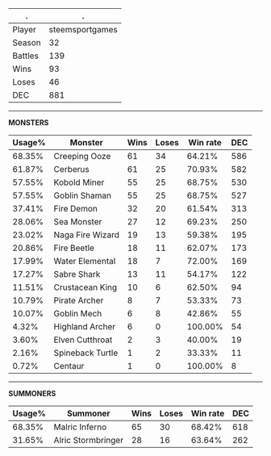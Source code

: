.|.
|-|-
Player|steemsportgames
Season|32
Battles|139
Wins|93
Loses|46
DEC|881

---
**MONSTERS**

Usage%|Monster|Wins|Loses|Win rate|DEC|
-|-|-|-|-|-|
68.35%|Creeping Ooze|61|34|64.21%|586|
61.87%|Cerberus|61|25|70.93%|582|
57.55%|Kobold Miner|55|25|68.75%|530|
57.55%|Goblin Shaman|55|25|68.75%|527|
37.41%|Fire Demon|32|20|61.54%|313|
28.06%|Sea Monster|27|12|69.23%|250|
23.02%|Naga Fire Wizard|19|13|59.38%|195|
20.86%|Fire Beetle|18|11|62.07%|173|
17.99%|Water Elemental|18|7|72.00%|169|
17.27%|Sabre Shark|13|11|54.17%|122|
11.51%|Crustacean King|10|6|62.50%|94|
10.79%|Pirate Archer|8|7|53.33%|73|
10.07%|Goblin Mech|6|8|42.86%|55|
4.32%|Highland Archer|6|0|100.00%|54|
3.60%|Elven Cutthroat|2|3|40.00%|19|
2.16%|Spineback Turtle|1|2|33.33%|11|
0.72%|Centaur|1|0|100.00%|8|

---
**SUMMONERS**

Usage%|Summoner|Wins|Loses|Win rate|DEC|
-|-|-|-|-|-|
68.35%|Malric Inferno|65|30|68.42%|618|
31.65%|Alric Stormbringer|28|16|63.64%|262|
